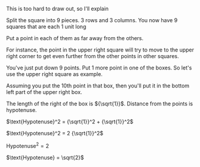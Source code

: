 This is too hard to draw out, so I'll explain

Split the square into 9 pieces. 3 rows and 3 columns. You now have 9 squares that are each 1 unit long

Put a point in each of them as far away from the others.

For instance, the point in the upper right square will try to move to the upper right corner to get even further from the other points in other squares.

You've just put down 9 points. Put 1 more point in one of the boxes. So let's use the upper right square as example.

Assuming you put the 10th point in that box, then you'll put it in the bottom left part of the upper right box.

The length of the right of the box is ${\sqrt{1}}$. Distance from the points is hypotenuse.

$\text{Hypotenuse}^2 = {\sqrt{1}}^2 + {\sqrt{1}}^2$

$\text{Hypotenuse}^2 = 2 {\sqrt{1}}^2$

$\text{Hypotenuse}^2 = 2$

$\text{Hypotenuse} = \sqrt{2}$
